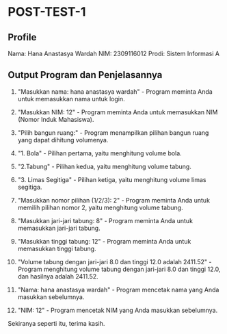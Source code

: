 # POST-TEST-1
## Profile
Nama: Hana Anastasya Wardah NIM: 2309116012 Prodi: Sistem Informasi A 
## Output Program dan Penjelasannya
1. "Masukkan nama: hana anastasya wardah" - Program meminta Anda untuk memasukkan nama untuk login.

2. "Masukkan NIM: 12" - Program meminta Anda untuk memasukkan NIM (Nomor Induk Mahasiswa).

3. "Pilih bangun ruang:" - Program menampilkan pilihan bangun ruang yang dapat dihitung volumenya.

4. "1. Bola" - Pilihan pertama, yaitu menghitung volume bola.

5. "2.Tabung" - Pilihan kedua, yaitu menghitung volume tabung.

6. "3. Limas Segitiga" - Pilihan ketiga, yaitu menghitung volume limas segitiga.

7. "Masukkan nomor pilihan (1/2/3): 2" - Program meminta Anda untuk memilih pilihan nomor 2, yaitu menghitung volume tabung.

8. "Masukkan jari-jari tabung: 8" - Program meminta Anda untuk memasukkan jari-jari tabung.

9. "Masukkan tinggi tabung: 12" - Program meminta Anda untuk memasukkan tinggi tabung.

10. "Volume tabung dengan jari-jari 8.0 dan tinggi 12.0 adalah 2411.52" - Program menghitung volume tabung dengan jari-jari 8.0 dan tinggi 12.0, dan hasilnya adalah 2411.52.

11. "Nama: hana anastasya wardah" - Program mencetak nama yang Anda masukkan sebelumnya.

12. "NIM: 12" - Program mencetak NIM yang Anda masukkan sebelumnya.

Sekiranya seperti itu, terima kasih. 
